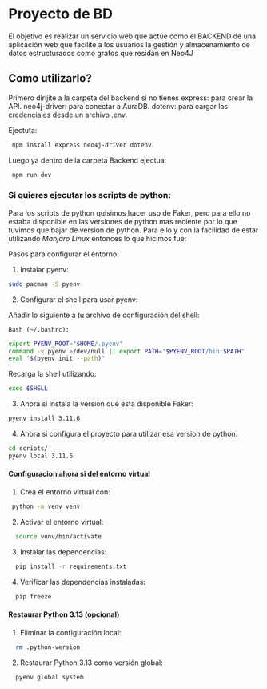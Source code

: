 # Proyecto de BD
El objetivo es realizar un servicio web que actúe como el BACKEND de una aplicación web que facilite a los usuarios la gestión y almacenamiento de datos estructurados como grafos que residan en Neo4J

## Como utilizarlo?
Primero dirijite a la carpeta del backend
si no tienes 
express: para crear la API.
neo4j-driver: para conectar a AuraDB.
dotenv: para cargar las credenciales desde un archivo .env.

Ejectuta: 
 ```bash
  npm install express neo4j-driver dotenv
```
Luego ya dentro de la carpeta Backend ejectua: 
 ```bash
  npm run dev
```

### Si quieres ejecutar los scripts de python:
Para los scripts de python quisimos hacer uso de Faker, pero para ello no estaba disponible en las versiones de python mas reciente por lo que tuvimos que bajar de version de python. Para ello y con la facilidad de estar utilizando *Manjaro Linux* entonces lo que hicimos fue: 

Pasos para configurar el entorno:
1. Instalar pyenv:
```bash
sudo pacman -S pyenv
```
2. Configurar el shell para usar pyenv:

Añadir lo siguiente a tu archivo de configuración del shell:

    Bash (~/.bashrc):
```bash
export PYENV_ROOT="$HOME/.pyenv"
command -v pyenv >/dev/null || export PATH="$PYENV_ROOT/bin:$PATH"
eval "$(pyenv init --path)"
```
Recarga la shell utilizando:
```bash
exec $SHELL
```
3. Ahora si instala la version que esta disponible Faker: 
```bash
pyenv install 3.11.6
```

4. Ahora si configura el proyecto para utilizar esa version de python. 
```bash
cd scripts/
pyenv local 3.11.6
```


#### Configuracion ahora si del entorno virtual 
1. Crea el entorno virtual con:
 ```bash
  python -m venv venv
```
2.  Activar el entorno virtual:
```bash
  source venv/bin/activate
```
3. Instalar las dependencias:
```bash
  pip install -r requirements.txt
```
4. Verificar las dependencias instaladas:
```bash
  pip freeze
```

####  Restaurar Python 3.13 (opcional)
1. Eliminar la configuración local:
```bash
  rm .python-version
```
2. Restaurar Python 3.13 como versión global:
```bash
  pyenv global system
```
